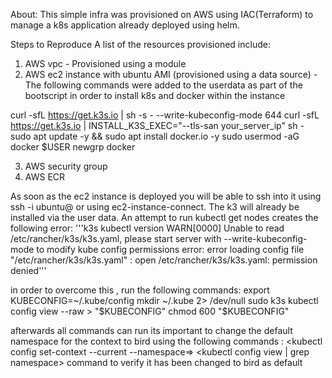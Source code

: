 About:
This simple infra was provisioned on AWS using IAC(Terraform) to manage a k8s application already deployed using helm.

Steps to Reproduce
A list of the resources provisioned include:
1. AWS vpc - Provisioned using a module
2. AWS ec2 instance with ubuntu AMI (provisioned using a data source) - The following commands were added to the userdata as part of the bootscript in order to install k8s and docker within the instance

curl -sfL https://get.k3s.io | sh -s - --write-kubeconfig-mode 644
curl -sfL https://get.k3s.io | INSTALL_K3S_EXEC="--tls-san your_server_ip" sh -
sudo apt update -y && sudo apt install docker.io -y
sudo usermod -aG docker $USER
 newgrp docker

 3. AWS security group
 4. AWS ECR 

As soon as the ec2 instance is deployed you will be able to ssh into it using
ssh -i <private-key> ubuntu@<public-ip-addess>  or using ec2-instance-connect. The k3 will already be installed via the user data. 
An attempt to run kubectl get nodes creates the following error:
'''k3s kubectl version
WARN[0000] Unable to read /etc/rancher/k3s/k3s.yaml, please start server with --write-kubeconfig-mode to modify kube config permissions 
error: error loading config file "/etc/rancher/k3s/k3s.yaml" : open /etc/rancher/k3s/k3s.yaml: permission denied'''

in order to overcome this , run the following commands:
export KUBECONFIG=~/.kube/config
mkdir ~/.kube 2> /dev/null
sudo k3s kubectl config view --raw > "$KUBECONFIG"
chmod 600 "$KUBECONFIG"

afterwards  all commands can run
its important to change the default namespace for the context to bird  using the following commands :
<kubectl config set-context --current --namespace=<namespace>>
<kubectl config  view | grep namespace> command to verify it has been changed to bird as default